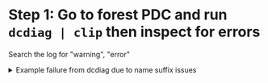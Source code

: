 # Step 1: Go to forest PDC and run `dcdiag | clip` then inspect for errors
Search the log for "warning", "error"
  
<details>
   <summary>Example failure from dcdiag due to name suffix issues</summary>
  The **key error** in the below is the section:

> warning event occurred.  EventID: 0x00001792...
> ... The new top level name, myForest.com, has been added to the forest corporateForest.com. **Name suffix routing for this new name is disabled because it is not within any currently routed namespace. Objects can not be resolved from this new namespace until name suffix routing is enabled for the namespace.** To enable name suffix routing, open Domains and Trusts and see help under Name Suffix Routing and Forest Trusts.

   <pre>
Directory Server Diagnosis


Performing initial setup:

   Trying to find home server...

   Home Server = myForestPDC

   * Identified AD Forest. 
   Done gathering initial info.


Doing initial required tests

   
   Testing server: On-Prem\myForestPDC

      Starting test: Connectivity

         ......................... myForestPDC passed test Connectivity



Doing primary tests

   
   Testing server: On-Prem\myForestPDC

      Starting test: Advertising

         ......................... myForestPDC passed test Advertising

      Starting test: FrsEvent

         ......................... myForestPDC passed test FrsEvent

      Starting test: DFSREvent

         There are warning or error events within the last 24 hours after the

         SYSVOL has been shared.  Failing SYSVOL replication problems may cause

         Group Policy problems. 
         ......................... myForestPDC passed test DFSREvent

      Starting test: SysVolCheck

         ......................... myForestPDC passed test SysVolCheck

      Starting test: KccEvent

         ......................... myForestPDC passed test KccEvent

      Starting test: KnowsOfRoleHolders

         ......................... myForestPDC passed test KnowsOfRoleHolders

      Starting test: MachineAccount

         ......................... myForestPDC passed test MachineAccount

      Starting test: NCSecDesc

         ......................... myForestPDC passed test NCSecDesc

      Starting test: NetLogons

         ......................... myForestPDC passed test NetLogons

      Starting test: ObjectsReplicated

         ......................... myForestPDC passed test ObjectsReplicated

      Starting test: Replications

         ......................... myForestPDC passed test Replications

      Starting test: RidManager

         ......................... myForestPDC passed test RidManager

      Starting test: Services

         ......................... myForestPDC passed test Services

      Starting test: SystemLog

         A warning event occurred.  EventID: 0x00001792

            Time Generated: 07/30/2020   21:50:24

            Event String:

            The new top level name, myForest.com, has been added to the forest corporateForest.com. Name suffix routing for this new name is disabled because it is not within any currently routed namespace. Objects can not be resolved from this new namespace until name suffix routing is enabled for the namespace. To enable name suffix routing, open Domains and Trusts and see help under Name Suffix Routing and Forest Trusts.

         ......................... myForestPDC passed test SystemLog

      Starting test: VerifyReferences

         ......................... myForestPDC passed test VerifyReferences

   
   
   Running partition tests on : ForestDnsZones

      Starting test: CheckSDRefDom

         ......................... ForestDnsZones passed test CheckSDRefDom

      Starting test: CrossRefValidation

         ......................... ForestDnsZones passed test

         CrossRefValidation

   
   Running partition tests on : DomainDnsZones

      Starting test: CheckSDRefDom

         ......................... DomainDnsZones passed test CheckSDRefDom

      Starting test: CrossRefValidation

         ......................... DomainDnsZones passed test

         CrossRefValidation

   
   Running partition tests on : Schema

      Starting test: CheckSDRefDom

         ......................... Schema passed test CheckSDRefDom

      Starting test: CrossRefValidation

         ......................... Schema passed test CrossRefValidation

   
   Running partition tests on : Configuration

      Starting test: CheckSDRefDom

         ......................... Configuration passed test CheckSDRefDom

      Starting test: CrossRefValidation

         ......................... Configuration passed test CrossRefValidation

   
   Running partition tests on : myForest

      Starting test: CheckSDRefDom

         ......................... myForest passed test CheckSDRefDom

      Starting test: CrossRefValidation

         ......................... myForest passed test CrossRefValidation

   
   Running enterprise tests on : myForest.com

      Starting test: LocatorCheck

         ......................... myForest.com passed test LocatorCheck

      Starting test: Intersite

         ......................... myForest.com passed test Intersite
  </pre>
</details>
